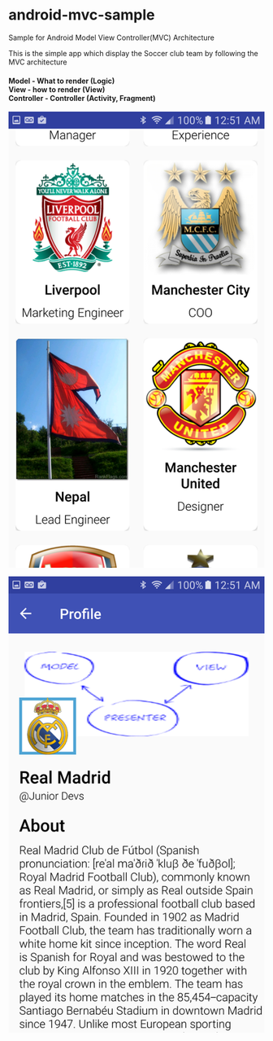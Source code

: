 # android-mvc-sample
Sample for Android Model View Controller(MVC) Architecture

This is the simple app which display the Soccer club team by following the MVC architecture

<h4>Model - What to render (Logic) <br/>
View  - how to render (View)<br/>
Controller - Controller (Activity, Fragment)<br/>
</h4>

![Alt text](/screenshots/team.png?raw=true "Optional Title")

![Alt text](/screenshots/details.png?raw=true "Optional Title")

